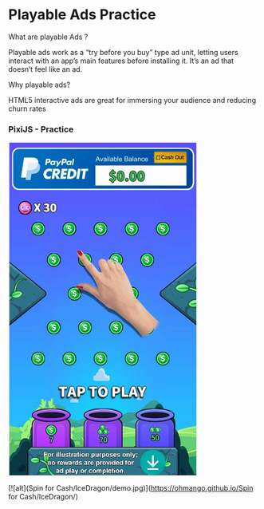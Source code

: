 # Playable Ads Practice

What are playable Ads ?

Playable ads work as a “try before you buy” type ad unit, letting users interact with an app’s main features before installing it. It’s an ad that doesn’t feel like an ad.

Why playable ads?

HTML5 interactive ads are great for immersing your audience and reducing churn rates


### PixiJS - Practice <br/>

[![alt](PlinkoMaster/demo.jpg)](https://ohmango.github.io/PlinkoMaster/)

[![alt](Spin for Cash/IceDragon/demo.jpg)](https://ohmango.github.io/Spin for Cash/IceDragon/)
